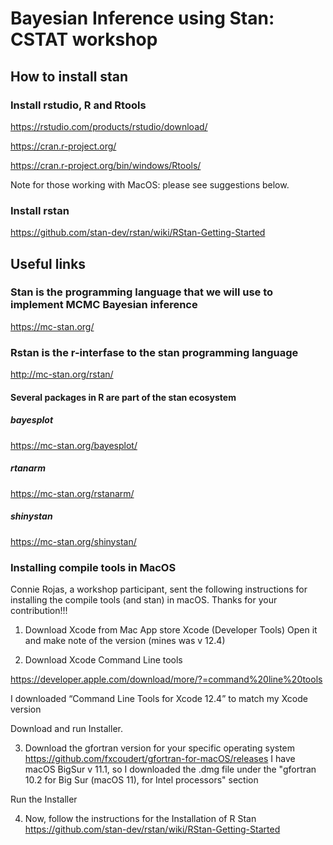 # Bayesian Inference using Stan: CSTAT workshop

## How to install stan

### Install rstudio, R and Rtools 
https://rstudio.com/products/rstudio/download/

https://cran.r-project.org/

https://cran.r-project.org/bin/windows/Rtools/

Note for those working with MacOS: please see suggestions below.
### Install rstan
https://github.com/stan-dev/rstan/wiki/RStan-Getting-Started

## Useful links

### Stan is the programming language that we will use to implement MCMC Bayesian inference
https://mc-stan.org/

### Rstan is the r-interfase to the stan programming language
http://mc-stan.org/rstan/

#### Several packages in R are part of the stan ecosystem
##### bayesplot
https://mc-stan.org/bayesplot/
##### rtanarm
https://mc-stan.org/rstanarm/
##### shinystan
https://mc-stan.org/shinystan/

### Installing compile tools in MacOS
Connie Rojas, a workshop participant, sent the following instructions for installing the compile tools (and stan) in macOS. Thanks for your contribution!!!

1) Download Xcode from Mac App store
Xcode (Developer Tools)
Open it and make note of the version (mines was v 12.4)

2) Download Xcode Command Line tools

https://developer.apple.com/download/more/?=command%20line%20tools 

I downloaded “Command Line Tools for Xcode 12.4” to match my Xcode version 

Download and run Installer. 

3) Download the gfortran version for your specific operating system
https://github.com/fxcoudert/gfortran-for-macOS/releases 
I have macOS BigSur v 11.1, so I downloaded the .dmg file under the "gfortran 10.2 for Big Sur (macOS 11), for Intel processors" section

Run the Installer

4) Now, follow the instructions for the Installation of R Stan 
https://github.com/stan-dev/rstan/wiki/RStan-Getting-Started 
